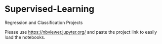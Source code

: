 # Supervised-Learning
Regression and Classification Projects

Please use https://nbviewer.jupyter.org/ and paste the project link to easily load the notebooks.


